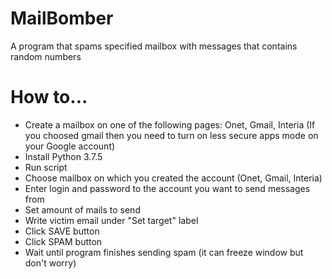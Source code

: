 # MailBomber
A program that spams specified mailbox with messages that contains random numbers

# How to...

- Create a mailbox on one of the following pages: Onet, Gmail, Interia (If you choosed gmail then you need to turn on less secure apps mode on your Google account)
- Install Python 3.7.5
- Run script
- Choose mailbox on which you created the account (Onet, Gmail, Interia)
- Enter login and password to the account you want to send messages from
- Set amount of mails to send
- Write victim email under "Set target" label
- Click SAVE button
- Click SPAM button
- Wait until program finishes sending spam (it can freeze window but don't worry)
